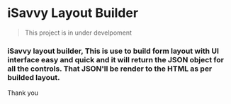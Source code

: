 # iSavvy Layout Builder
>
>  This project is in under develpoment
>
### iSavvy layout builder, This is use to build form layout with UI interface easy and quick and it will return the JSON object for all the controls. That JSON'll be render to the HTML as per builded layout. 
Thank you


